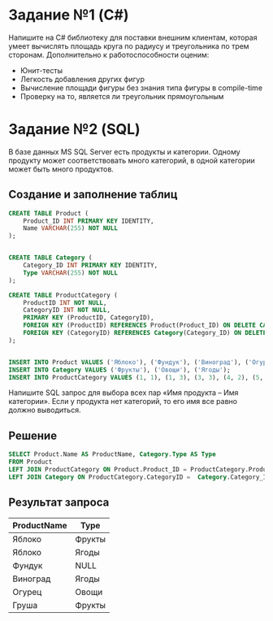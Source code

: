 # Задание №1 (C#)

Напишите на C# библиотеку для поставки внешним клиентам, которая умеет вычислять площадь круга по радиусу и треугольника по трем сторонам. Дополнительно к работоспособности оценим:
- Юнит-тесты
- Легкость добавления других фигур
- Вычисление площади фигуры без знания типа фигуры в compile-time
- Проверку на то, является ли треугольник прямоугольным

# Задание №2 (SQL)

В базе данных MS SQL Server есть продукты и категории. Одному продукту может соответствовать много категорий, в одной категории может быть много продуктов. 

## Создание и заполнение таблиц

```sql
CREATE TABLE Product (
	Product_ID INT PRIMARY KEY IDENTITY,
	Name VARCHAR(255) NOT NULL 
);


CREATE TABLE Category (
	Category_ID INT PRIMARY KEY IDENTITY, 
	Type VARCHAR(255) NOT NULL
);

CREATE TABLE ProductCategory (
    ProductID INT NOT NULL, 
    CategoryID INT NOT NULL,
    PRIMARY KEY (ProductID, CategoryID), 
    FOREIGN KEY (ProductID) REFERENCES Product(Product_ID) ON DELETE CASCADE,
    FOREIGN KEY (CategoryID) REFERENCES Category(Category_ID) ON DELETE CASCADE 
);


INSERT INTO Product VALUES ('Яблоко'), ('Фундук'), ('Виноград'), ('Огурец'), ('Гурша');
INSERT INTO Category VALUES ('Фрукты'), ('Овощи'), ('Ягоды');
INSERT INTO ProductCategory VALUES (1, 1), (1, 3), (3, 3), (4, 2), (5, 1);

```


Напишите SQL запрос для выбора всех пар «Имя продукта – Имя категории». Если у продукта нет категорий, то его имя все равно должно выводиться.

## Решение 
```sql
SELECT Product.Name AS ProductName, Category.Type AS Type
FROM Product
LEFT JOIN ProductCategory ON Product.Product_ID = ProductCategory.ProductID
LEFT JOIN Category ON ProductCategory.CategoryID =  Category.Category_ID;
```

## Результат запроса

| <b>ProductName </b> | <b> Type </b>|
|-------------|--------------|
|Яблоко       |Фрукты        |
|Яблоко	      |Ягоды         |
|Фундук       |NULL          |
|Виноград     |Ягоды         |
|Огурец       |Овощи         |
|Груша	      |Фрукты        |
